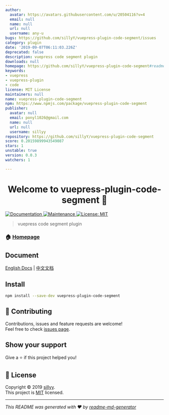 ```yaml
---
author:
  avatar: https://avatars.githubusercontent.com/u/20504116?v=4
  email: null
  name: null
  url: null
  username: any-u
bugs: https://github.com/sillyY/vuepress-plugin-code-segment/issues
category: plugin
date: '2019-09-07T06:11:03.226Z'
deprecated: false
description: vuepress code segment plugin
downloads: null
homepage: https://github.com/sillyY/vuepress-plugin-code-segment#readme
keywords:
- vuepress
- vuepress-plugin
- code
license: MIT License
maintainers: null
name: vuepress-plugin-code-segment
npm: https://www.npmjs.com/package/vuepress-plugin-code-segment
publisher:
  avatar: null
  email: ponyl1026@gmail.com
  name: null
  url: null
  username: sillyy
repository: https://github.com/sillyY/vuepress-plugin-code-segment
score: 0.20159899943549087
stars: 1
unstable: true
version: 0.0.3
watchers: 1

---
```


<h1 align="center">Welcome to vuepress-plugin-code-segment 👋</h1>
<p>
  <a href="http://sillyy.cn/vuepress-plugin-code-segment/">
    <img alt="Documentation" src="https://img.shields.io/badge/documentation-yes-brightgreen.svg" target="_blank" />
  </a>
  <a href="https://github.com/sillyY/vuepress-plugin-code-segment/graphs/commit-activity">
    <img alt="Maintenance" src="https://img.shields.io/badge/Maintained%3F-yes-green.svg" target="_blank" />
  </a>
  <a href="https://github.com/sillyY/vuepress-plugin-code-segment/blob/master/LICENSE">
    <img alt="License: MIT" src="https://img.shields.io/badge/License-MIT-yellow.svg" target="_blank" />
  </a>
</p>

> vuepress code segment plugin

### 🏠 [Homepage](https://github.com/sillyY/vuepress-plugin-code-segment#readme)

## Document
[English Docs](http://sillyy.cn/vuepress-plugin-code-segment/) | [中文文档](http://sillyy.cn/vuepress-plugin-code-segment/zh/)

## Install

```sh
npm install --save-dev vuepress-plugin-code-segment
```

## 🤝 Contributing

Contributions, issues and feature requests are welcome!<br />Feel free to check [issues page](https://github.com/sillyY/vuepress-plugin-code-segment/issues).

## Show your support

Give a ⭐️ if this project helped you!

## 📝 License

Copyright © 2019 [sillyy](https://github.com/sillyY).<br />
This project is [MIT](https://github.com/sillyY/vuepress-plugin-code-segment/blob/master/LICENSE) licensed.

***
_This README was generated with ❤️ by [readme-md-generator](https://github.com/kefranabg/readme-md-generator)_
